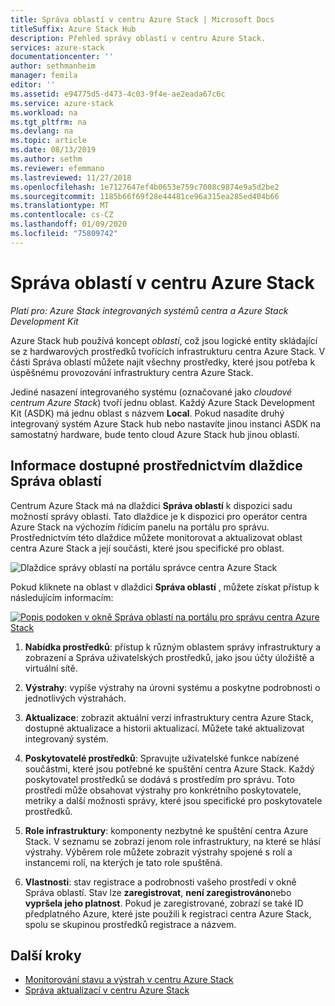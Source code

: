 ```yaml
---
title: Správa oblastí v centru Azure Stack | Microsoft Docs
titleSuffix: Azure Stack Hub
description: Přehled správy oblastí v centru Azure Stack.
services: azure-stack
documentationcenter: ''
author: sethmanheim
manager: femila
editor: ''
ms.assetid: e94775d5-d473-4c03-9f4e-ae2eada67c6c
ms.service: azure-stack
ms.workload: na
ms.tgt_pltfrm: na
ms.devlang: na
ms.topic: article
ms.date: 08/13/2019
ms.author: sethm
ms.reviewer: efemmano
ms.lastreviewed: 11/27/2018
ms.openlocfilehash: 1e7127647ef4b0653e759c7008c9874e9a5d2be2
ms.sourcegitcommit: 1185b66f69f28e44481ce96a315ea285ed404b66
ms.translationtype: MT
ms.contentlocale: cs-CZ
ms.lasthandoff: 01/09/2020
ms.locfileid: "75809742"
---
```

# <a name="region-management-in-azure-stack-hub"></a>Správa oblastí v centru Azure Stack

*Platí pro: Azure Stack integrovaných systémů centra a Azure Stack Development Kit*

Azure Stack hub používá koncept *oblastí*, což jsou logické entity skládající se z hardwarových prostředků tvořících infrastrukturu centra Azure Stack. V části Správa oblastí můžete najít všechny prostředky, které jsou potřeba k úspěšnému provozování infrastruktury centra Azure Stack.

Jediné nasazení integrovaného systému (označované jako *cloudové centrum Azure Stack*) tvoří jednu oblast. Každý Azure Stack Development Kit (ASDK) má jednu oblast s názvem **Local**. Pokud nasadíte druhý integrovaný systém Azure Stack hub nebo nastavíte jinou instanci ASDK na samostatný hardware, bude tento cloud Azure Stack hub jinou oblastí.

## <a name="information-available-through-the-region-management-tile"></a>Informace dostupné prostřednictvím dlaždice Správa oblastí

Centrum Azure Stack má na dlaždici **Správa oblastí** k dispozici sadu možností správy oblastí. Tato dlaždice je k dispozici pro operátor centra Azure Stack na výchozím řídicím panelu na portálu pro správu. Prostřednictvím této dlaždice můžete monitorovat a aktualizovat oblast centra Azure Stack a její součásti, které jsou specifické pro oblast.

![Dlaždice správy oblastí na portálu správce centra Azure Stack](media/azure-stack-region-management/image1.png)

Pokud kliknete na oblast v dlaždici **Správa oblastí** , můžete získat přístup k následujícím informacím:

[![Popis podoken v okně Správa oblastí na portálu pro správu centra Azure Stack](media/azure-stack-region-management/regionssm.png "Okno Správa oblastí na portálu pro správu centra Azure Stack")](media/azure-stack-region-management/regions.png#lightbox)

1. **Nabídka prostředků**: přístup k různým oblastem správy infrastruktury a zobrazení a Správa uživatelských prostředků, jako jsou účty úložiště a virtuální sítě.

2. **Výstrahy**: vypíše výstrahy na úrovni systému a poskytne podrobnosti o jednotlivých výstrahách.

3. **Aktualizace**: zobrazit aktuální verzi infrastruktury centra Azure Stack, dostupné aktualizace a historii aktualizací. Můžete také aktualizovat integrovaný systém.

4. **Poskytovatelé prostředků**: Spravujte uživatelské funkce nabízené součástmi, které jsou potřebné ke spuštění centra Azure Stack. Každý poskytovatel prostředků se dodává s prostředím pro správu. Toto prostředí může obsahovat výstrahy pro konkrétního poskytovatele, metriky a další možnosti správy, které jsou specifické pro poskytovatele prostředků.

5. **Role infrastruktury**: komponenty nezbytné ke spuštění centra Azure Stack. V seznamu se zobrazí jenom role infrastruktury, na které se hlásí výstrahy. Výběrem role můžete zobrazit výstrahy spojené s rolí a instancemi rolí, na kterých je tato role spuštěná.

6. **Vlastnosti**: stav registrace a podrobnosti vašeho prostředí v okně Správa oblastí. Stav lze **zaregistrovat**, **není zaregistrováno**nebo **vypršela jeho platnost**. Pokud je zaregistrované, zobrazí se také ID předplatného Azure, které jste použili k registraci centra Azure Stack, spolu se skupinou prostředků registrace a názvem.

## <a name="next-steps"></a>Další kroky

- [Monitorování stavu a výstrah v centru Azure Stack](azure-stack-monitor-health.md)
- [Správa aktualizací v centru Azure Stack](azure-stack-updates.md)
